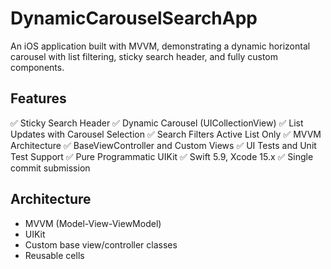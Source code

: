 # DynamicCarouselSearchApp

An iOS application built with MVVM, demonstrating a dynamic horizontal carousel with list filtering, sticky search header, and fully custom components.

## Features

✅ Sticky Search Header
✅ Dynamic Carousel (UICollectionView)
✅ List Updates with Carousel Selection
✅ Search Filters Active List Only
✅ MVVM Architecture
✅ BaseViewController and Custom Views
✅ UI Tests and Unit Test Support
✅ Pure Programmatic UIKit
✅ Swift 5.9, Xcode 15.x
✅ Single commit submission

## Architecture

- MVVM (Model-View-ViewModel)
- UIKit
- Custom base view/controller classes
- Reusable cells


